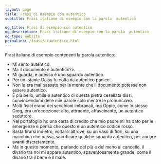 ```yaml
---
layout: page
title: Frasi di esempio con autentico 
subtitle: Frasi italiane di esempio con la parola  autentico

og_title: Frasi di esempio con autentico 
og_description: Frasi italiane di esempio con la parola  autentico
og_type: website
permalink: /frasi/a/autentico.html
---
```


Frasi italiane di esempio contenenti la parola autentico:


- Mi sento autentico.
- Ma il documento è autentico?».
- Mi guarda, e adesso è uno sguardo autentico.
- Per un istante Daisy fu colta da autentico panico.
- Non le era mai passato per la mente che il documento potesse non essere autentico.
- È più bello, umile e autentico di questa pietra cesellata dissi, convincendomi delle mie parole solo mentre le pronunciavo.
- Molti fisici erano dei secchioni imbranati, ma Oppie, come lo stesso Greg, era un’eccezione: alto, attraente, affascinante, un autentico seduttore.
- Nel portafoglio ho una carta di credito che mio padre mi ha dato per le emergenze e penso che questo è un autentico codice rosso.
- Basta tirarsi indietro, voltarsi altrove, su un vaso di fiori, su una macchina che passa, sacrificare qualche sguardo autentico, per andare avanti discretamente.
- Ma in questo momento, parlando del più e del meno al cancello, il divario tra noi mi appare autentico, spaventosamente grande, come il divario tra il bene e il male.
